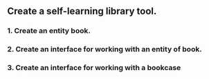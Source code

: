 ## Create a self-learning library tool.

### 1. Create an entity book.

### 2. Create an interface for working with an entity of book.

### 3. Create an interface for working with a bookcase

